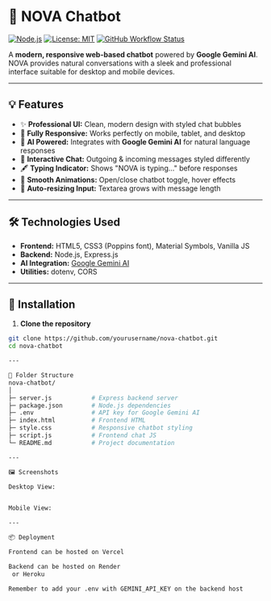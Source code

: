 # 🚀 NOVA Chatbot

[![Node.js](https://img.shields.io/badge/Node.js-18.16-green?logo=node.js)](https://nodejs.org/) 
[![License: MIT](https://img.shields.io/badge/License-MIT-yellow.svg)](LICENSE) 
[![GitHub Workflow Status](https://img.shields.io/github/actions/workflow/status/yourusername/nova-chatbot/nodejs.yml?style=flat-square)](https://github.com/yourusername/nova-chatbot/actions)

A **modern, responsive web-based chatbot** powered by **Google Gemini AI**. NOVA provides natural conversations with a sleek and professional interface suitable for desktop and mobile devices.

---

## 💡 Features

- ✨ **Professional UI:** Clean, modern design with styled chat bubbles  
- 📱 **Fully Responsive:** Works perfectly on mobile, tablet, and desktop  
- 🤖 **AI Powered:** Integrates with **Google Gemini AI** for natural language responses  
- 💬 **Interactive Chat:** Outgoing & incoming messages styled differently  
- 🖋 **Typing Indicator:** Shows "NOVA is typing…" before responses  
- 🔄 **Smooth Animations:** Open/close chatbot toggle, hover effects  
- 📝 **Auto-resizing Input:** Textarea grows with message length  

---

## 🛠 Technologies Used

- **Frontend:** HTML5, CSS3 (Poppins font), Material Symbols, Vanilla JS  
- **Backend:** Node.js, Express.js  
- **AI Integration:** [Google Gemini AI](https://developers.generativeai.google/)  
- **Utilities:** dotenv, CORS  

---

## 🚀 Installation

1. **Clone the repository**
```bash
git clone https://github.com/yourusername/nova-chatbot.git
cd nova-chatbot

---

📁 Folder Structure
nova-chatbot/
│
├─ server.js           # Express backend server
├─ package.json        # Node.js dependencies
├─ .env                # API key for Google Gemini AI
├─ index.html          # Frontend HTML
├─ style.css           # Responsive chatbot styling
├─ script.js           # Frontend chat JS
└─ README.md           # Project documentation

---

🖼 Screenshots

Desktop View:


Mobile View:

---

📦 Deployment

Frontend can be hosted on Vercel

Backend can be hosted on Render
 or Heroku

Remember to add your .env with GEMINI_API_KEY on the backend host
